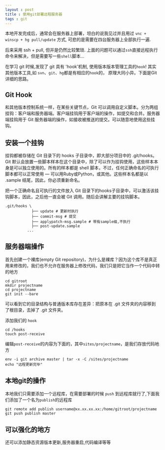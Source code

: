 ```yaml
---
layout : post 
title : 使用git部署远程服务器
tags : git 
---
```


本地开发完成后，通常会在服务器上部署，坦白的说我见过并且用过 `vnc + winscp + hg pull/update` 方式, 可悲的是需要在四台服务器上全部执行一遍.

后来采用 ssh + pull, 但并是仍然比较繁琐. 上面的问题可以通过`ssh`直接远程执行命令来解决，但是需要写一些`shell`脚本...

在学习 git 时候,发现了 git 具有 'hook'机制, 使用版本版本管理工具的`hook`!  其实其他版本工具,如 `svn`、`git`、`hg`都是有相应的`hook`的， 原理大同小异。下面是Git详细的思路。


## Git Hook

和其他版本控制系统一样，在某些关键节点，Git 可以调用自定义脚本。分为两组挂钩：客户端和服务器端。客户端挂钩用于客户端的操作，如提交和合并。服务器端挂钩用于 Git 服务器端的操作，如接收被推送的提交。可以随意地使用这些挂钩。

## 安装一个挂钩
挂钩都被存储在 Git 目录下的 hooks 子目录中，即大部分项目中的 .git/hooks。 Git 默认会放置一些脚本样本在这个目录中，除了可以作为挂钩使用，这些样本本身是可以独立使用的。所有的样本都是 shell 脚本，不过，任何正确命名的可执行脚本都可以正常使用 — 可以用Ruby或Python，或其他。这些样本名都是以 .sample 结尾，因此，你必须重新命名。

把一个正确命名且可执行的文件放入 Git 目录下的hooks子目录中，可以激活该挂钩脚本，因此，之后他一直会被 Git 调用。随后会讲解主要的挂钩脚本。

```
.git/hooks \
			├──	update # 更新时执行
			├──	commit-msg # 提交
			├──	applypatch-msg.sample # 带有sample缀,不执行
			├──	post-update.sample
		  ...

```


## 服务器端操作
首先创建一个裸库(empty Git repository)，为什么是裸库？因为这个库不是真正用来修改的，我们也不允许在服务器上修改代码，我们只是把它当作一个代码中转的地方

```
cd gitroot
mkdir projectname
cd projectname
git init --bare
```
可以看到它的目录结构与普通版本库存在差异：把原本在 .git 文件夹的内容移到了根目录，去掉了 .git 文件夹。


添加我们的 `hook`

```
cd /hooks
touch post-receive
```

编辑`post-receive`的内容为下面的，其中`sites/projectname`，是我们存放代码地方

```
env -i git archive master | tar -x -C /sites/projectname 
echo "远程更新完毕" 
```



## 本地git的操作
本地我们只需要添加一个远程库，在需要部署的时候 `push` 到远程库就行了,下面我们添加了一个名为`publish`的远程库

```
git remote add publish username@xx.xx.xx.xx:/home/gitroot/projectname
git push publish master
```

## 可以强化的地方
还可以添加静态资源版本更新,服务器重启,代码编译等等

